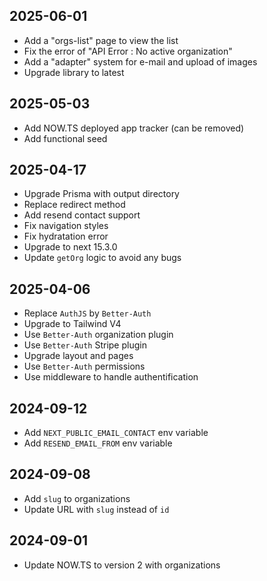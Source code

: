 ## 2025-06-01

- Add a "orgs-list" page to view the list
- Fix the error of "API Error : No active organization"
- Add a "adapter" system for e-mail and upload of images
- Upgrade library to latest

## 2025-05-03

- Add NOW.TS deployed app tracker (can be removed)
- Add functional seed

## 2025-04-17

- Upgrade Prisma with output directory
- Replace redirect method
- Add resend contact support
- Fix navigation styles
- Fix hydratation error
- Upgrade to next 15.3.0
- Update `getOrg` logic to avoid any bugs

## 2025-04-06

- Replace `AuthJS` by `Better-Auth`
- Upgrade to Tailwind V4
- Use `Better-Auth` organization plugin
- Use `Better-Auth` Stripe plugin
- Upgrade layout and pages
- Use `Better-Auth` permissions
- Use middleware to handle authentification

## 2024-09-12

- Add `NEXT_PUBLIC_EMAIL_CONTACT` env variable
- Add `RESEND_EMAIL_FROM` env variable

## 2024-09-08

- Add `slug` to organizations
- Update URL with `slug` instead of `id`

## 2024-09-01

- Update NOW.TS to version 2 with organizations
